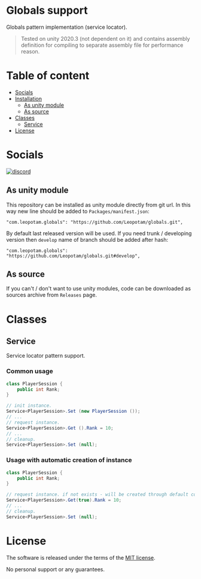 # Globals support
Globals pattern implementation (service locator).

> Tested on unity 2020.3 (not dependent on it) and contains assembly definition for compiling to separate assembly file for performance reason.

# Table of content
* [Socials](#socials)
* [Installation](#installation)
    * [As unity module](#as-unity-module)
    * [As source](#as-source)
* [Classes](#classes)
    * [Service](#service)
* [License](#license)

# Socials
[![discord](https://img.shields.io/discord/404358247621853185.svg?label=enter%20to%20discord%20server&style=for-the-badge&logo=discord)](https://discord.gg/5GZVde6)

## As unity module
This repository can be installed as unity module directly from git url. In this way new line should be added to `Packages/manifest.json`:
```
"com.leopotam.globals": "https://github.com/Leopotam/globals.git",
```
By default last released version will be used. If you need trunk / developing version then `develop` name of branch should be added after hash:
```
"com.leopotam.globals": "https://github.com/Leopotam/globals.git#develop",
```

## As source
If you can't / don't want to use unity modules, code can be downloaded as sources archive from `Releases` page.

# Classes

## Service
Service locator pattern support.

### Common usage
```csharp
class PlayerSession {
    public int Rank;
}

// init instance.
Service<PlayerSession>.Set (new PlayerSession ());
// ...
// request instance.
Service<PlayerSession>.Get ().Rank = 10;
// ...
// cleanup.
Service<PlayerSession>.Set (null);
```

### Usage with automatic creation of instance
```csharp
class PlayerSession {
    public int Rank;
}

// request instance. if not exists - will be created through default constructor.
Service<PlayerSession>.Get(true).Rank = 10;
// ...
// cleanup.
Service<PlayerSession>.Set (null);
```

# License
The software is released under the terms of the [MIT license](./LICENSE.md).

No personal support or any guarantees.